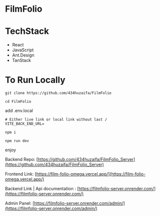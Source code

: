 # FilmFolio

# TechStack

- React
- JavaScript
- Ant.Design
- TanStack

# To Run Locally

```
git clone https://github.com/434huzaifa/FilmFolio
```

```
cd FilmFolio
```

add .env.local

```
# Either live link or local link without last /
VITE_BACK_END_URL=
```

```
npm i
```

```
npm run dev
```

enjoy

Backend Repo: [https://github.com/434huzaifa/FilmFolio_Server](https://github.com/434huzaifa/FilmFolio_Server)

Frontend Link: [https://film-folio-omega.vercel.app/](https://film-folio-omega.vercel.app/)

Backend Link | Api documentation : [https://filmfolio-server.onrender.com/](https://filmfolio-server.onrender.com/)

Admin Panel: [https://filmfolio-server.onrender.com/admin/](https://filmfolio-server.onrender.com/admin/)
